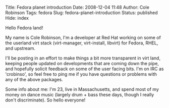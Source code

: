 Title: Fedora planet introduction
Date: 2008-12-04 11:48
Author: Cole Robinson
Tags: fedora
Slug: fedora-planet-introduction
Status: published
Hide: index

Hello Fedora land!

My name is Cole Robinson, I'm a developer at Red Hat working on some of the userland virt stack (virt-manager, virt-install, libvirt) for Fedora, RHEL, and upstream.

I'll be posting in an effort to make things a bit more transparent in virt land, keeping people updated on developments that are coming down the pipe, and hopefully solicit feedback on some of the user facing bits. I'm on IRC as 'crobinso', so feel free to ping me if you have questions or problems with any of the above packages.

Some info about me: I'm 23, live in Massachusetts, and spend most of my money on dance music (largely drum + bass these days, though I really don't discriminate). So hello everyone!
